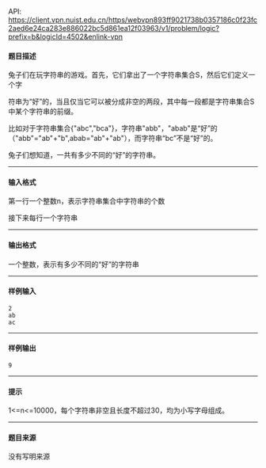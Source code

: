 API: https://client.vpn.nuist.edu.cn/https/webvpn893ff9021738b0357186c0f23fc2aed6e24ca283e886022bc5d861ea12f03963/v1/problem/logic?prefix=b&logicId=4502&enlink-vpn

#### 题目描述

兔子们在玩字符串的游戏。首先，它们拿出了一个字符串集合S，然后它们定义一个字

符串为“好”的，当且仅当它可以被分成非空的两段，其中每一段都是字符串集合S中某个字符串的前缀。

比如对于字符串集合{"abc","bca"}，字符串"abb"，"abab"是“好”的（"abb"="ab"+"b",abab="ab"+"ab"），而字符串“bc”不是“好”的。

兔子们想知道，一共有多少不同的“好”的字符串。

---

#### 输入格式

第一行一个整数n，表示字符串集合中字符串的个数

接下来每行一个字符串

---

#### 输出格式

一个整数，表示有多少不同的“好”的字符串

---

#### 样例输入
```
2
ab
ac
```

---

#### 样例输出
```
9
```

---

#### 提示

1<=n<=10000，每个字符串非空且长度不超过30，均为小写字母组成。

---

#### 题目来源

没有写明来源
